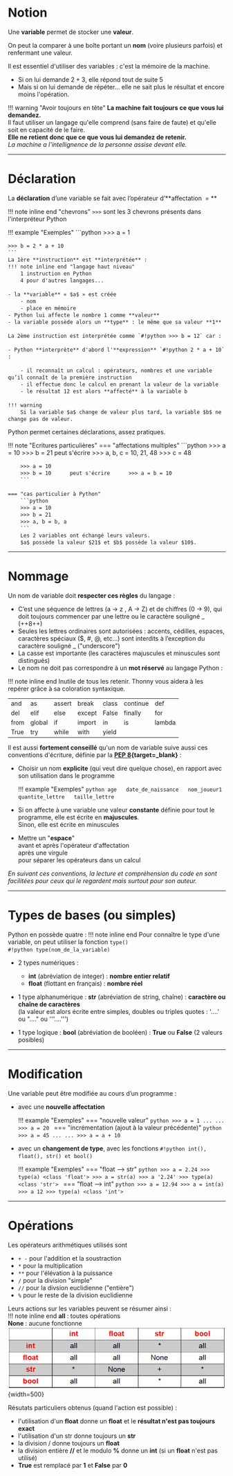 # Notion

Une **variable** permet de stocker une **valeur**.

On peut la comparer à une boîte portant un **nom** (voire plusieurs parfois) et renfermant une valeur.

Il est essentiel d'utiliser des variables : c'est la mémoire de la machine.

- Si on lui demande $2 + 3$, elle répond tout de suite $5$
- Mais si on lui demande de répéter... elle ne sait plus le résultat et encore moins l'opération.

!!! warning "Avoir toujours en tête"
    **La machine fait toujours ce que vous lui demandez.**  
    Il faut utiliser un langage qu'elle comprend (sans faire de faute) et qu'elle soit en capacité de le faire.  
    **Elle ne retient donc que ce que vous lui demandez de retenir.**  
    _La machine a l'intellignence de la personne assise devant elle._

___
# Déclaration

La **déclaration** d’une variable se fait avec l’opérateur d’**affectation  = **

!!! note inline end "chevrons"
    `>>>` sont les 3 chevrons présents dans l'interpréteur Python
    
!!! example "Exemples"
    ```python
    >>> a = 1
    
    >>> b = 2 * a + 10
    ```
    La 1ère **instruction** est **interprétée** :
    !!! note inline end "langage haut niveau"
        1 instruction en Python  
        4 pour d'autres langages...

    - la **variable** « $a$ » est créée  
        - nom  
        - place en mémoire
    - Python lui affecte le nombre 1 comme **valeur**
    - la variable possède alors un **type** : le même que sa valeur **1**

    La 2ème instruction est interprétée comme `#!python >>> b = 12` car :
 
    - Python **interprète** d'abord l'**expression** `#!python 2 * a + 10` :

        - il reconnaît un calcul : opérateurs, nombres et une variable qu’il connaît de la première instruction
        - il effectue donc le calcul en prenant la valeur de la variable
        - le résultat 12 est alors **affecté** à la variable b
    
    !!! warning
        Si la variable $a$ change de valeur plus tard, la variable $b$ ne change pas de valeur.

Python permet certaines déclarations, assez pratiques.

!!! note "Ecritures particulières"
    === "affectations multiples"
        ```python
        >>> a = 10
        >>> b = 21      peut s'écrire      >>> a, b, c = 10, 21, 48
        >>> c = 48

        >>> a = 10
        >>> b = 10      peut s'écrire      >>> a = b = 10
        ```

    === "cas particulier à Python"
        ```python
        >>> a = 10
        >>> b = 21
        >>> a, b = b, a
        ```
        Les 2 variables ont échangé leurs valeurs.
        $a$ possède la valeur $21$ et $b$ possède la valeur $10$.

___
# Nommage

Un nom de variable doit **respecter ces règles** du langage :

- C’est une séquence de lettres (a → z , A → Z) et de chiffres (0 → 9), qui doit toujours commencer par une lettre ou le caractère souligné _ (++8++)
- Seules les lettres ordinaires sont autorisées : accents, cédilles, espaces, caractères spéciaux ($, #, @, etc...) sont interdits à l’exception du caractère souligné _ ("underscore")
- La casse est importante (les caractères majuscules et minuscules sont distingués)
- Le nom ne doit pas correspondre à un **mot réservé** au langage Python :

!!! note inline end
    Inutile de tous les retenir. Thonny vous aidera à les repérer grâce à sa coloration syntaxique.

||||||||
|:-|:-|:-|:-|:-|:-|:-|
|and|as|assert|break|class|continue|def|
|del|elif|else|except|False|finally|for|
|from|global|if|import|in|is|lambda|
|True|try|while|with|yield|||

Il est aussi **fortement conseillé** qu'un nom de variable suive aussi ces conventions d'écriture, définie par la **[PEP 8](https://www.python.org/dev/peps/pep-0008/){target=_blank}** :

- Choisir un nom **explicite** (qui veut dire quelque chose), en rapport avec son utilisation dans le programme

    !!! example "Exemples"
        ```python
        age  
    	date_de_naissance  
    	nom_joueur1  
    	quantite_lettre  
    	taille_lettre
    	```
    	
- Si on affecte à une variable une valeur **constante** définie pour tout le programme, elle est écrite en **majuscules**.  
    Sinon, elle est écrite en minuscules

- Mettre un "**espace**"  
    avant et après l'opérateur d'affectation  
    après une virgule  
    pour séparer les opérateurs dans un calcul

_En suivant ces conventions, la lecture et compréhension du code en sont facilitées pour ceux qui le regardent mais surtout pour son auteur._

___
# Types de bases (ou simples)
Python en possède quatre :
!!! note inline end
    Pour connaître le type d'une variable, on peut utiliser la fonction `type()`  
    `#!python type(nom_de_la_variable)`
- 2 types numériques : 
  
    - **int** (abréviation de integer) : **nombre entier relatif**  
    - **float** (flottant en français) : **nombre réel**

- 1 type alphanumérique :
    **str** (abréviation de string, chaîne) : **caractère ou chaîne de caractères**  
(la valeur est alors écrite entre simples, doubles ou triples quotes : '....' ou "...." ou '''....''')
- 1 type logique :
    **bool** (abréviation de booléen) : **True** ou **False**  (2 valeurs posibles)


___
# Modification
Une variable peut être modifiée au cours d’un programme :

- avec une **nouvelle affectation**

    !!! example "Exemples"
        === "nouvelle valeur"
            ```python
            >>> a = 1
            ...
            ...
            >>> a = 20
            ```
        === "incrémentation (ajout à la valeur précédente)"
            ```python
            >>> a = 45
            ...
            ...
            >>> a = a + 10
            ```

- avec un **changement de type**, avec les fonctions `#!python int(), float(), str() et bool()`

    !!! example "Exemples"
        === "float --> str"
            ```python
            >>> a = 2.24
            >>> type(a)
            <class 'float'>
            >>> a = str(a)
            >>> a
            '2.24'
            >>> type(a)
            <class 'str'>
            ```
        === "float --> int"
            ```python
            >>> a = 12.94
            >>> a = int(a)
            >>> a
            12
            >>> type(a)
            <class 'int'>
            ```

___
# Opérations
Les opérateurs arithmétiques utilisés sont

- `+ -` pour l'addition et la soustraction  
- `*` pour la multiplication
- `**` pour l'élévation à la puissance
- `/` pour la division "simple"
- `//` pour la divsion euclidienne ("entière")
- `%` pour le reste de la division euclidienne

Leurs actions sur les variables peuvent se résumer ainsi :  
!!! note inline end
    **all** : toutes opérations  
    **None** : aucune fonctionne
![opérations](images/operations.png){width=500}

Résutats particuliers obtenus (quand l'action est possible) :

- l'utilisation d'un **float** donne un **float** et le **résultat n'est pas toujours exact**
- l'utilisation d'un str donne toujours un **str**
- la division / donne toujours un **float**
- la division entière **//** et le modulo **%** donne un **int** (si un **float** n'est pas utilisé)
- **True** est remplacé par **1** et **False** par **0**

